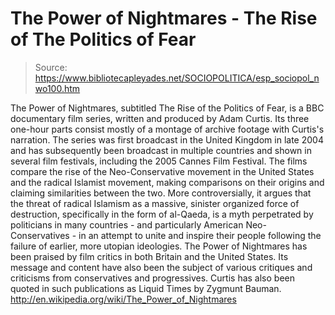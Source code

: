 # The Power of Nightmares - The Rise of The Politics of Fear

> Source: https://www.bibliotecapleyades.net/SOCIOPOLITICA/esp_sociopol_nwo100.htm

The Power of Nightmares, subtitled The
Rise of the Politics of Fear, is a BBC documentary film series,
written and produced by Adam Curtis.
Its three one-hour parts consist mostly
of a montage of archive footage with Curtis's narration. The series
was first broadcast in the United Kingdom in late 2004 and has
subsequently been broadcast in multiple countries and shown in
several film festivals, including the 2005 Cannes Film Festival.
The films compare the rise of the Neo-Conservative movement in the
United States and the radical Islamist movement, making comparisons
on their origins and claiming similarities between the two.
More controversially, it argues that the
threat of radical Islamism as a massive, sinister organized force of
destruction, specifically in the form of al-Qaeda, is a myth
perpetrated by politicians in many countries - and particularly
American Neo-Conservatives - in an attempt to unite and inspire
their people following the failure of earlier, more utopian
ideologies.
The Power of Nightmares has been praised by film critics in both
Britain and the United States. Its message and content have also
been the subject of various critiques and criticisms from
conservatives and progressives.
Curtis has also been quoted in such
publications as Liquid Times by Zygmunt Bauman.
http://en.wikipedia.org/wiki/The_Power_of_Nightmares
